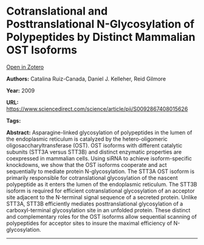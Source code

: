 # Cotranslational and Posttranslational N-Glycosylation of Polypeptides by Distinct Mammalian OST Isoforms
[Open in Zotero](zotero://select/items/@Ruiz-CanadaEtAl_2009)

**Authors:** Catalina Ruiz-Canada, Daniel J. Kelleher, Reid Gilmore

**Year:** 2009

**URL:** https://www.sciencedirect.com/science/article/pii/S0092867408015626

**Tags:**

**Abstract:** Asparagine-linked glycosylation of polypeptides in the lumen of the endoplasmic reticulum is catalyzed by the hetero-oligomeric oligosaccharyltransferase (OST). OST isoforms with different catalytic subunits (STT3A versus STT3B) and distinct enzymatic properties are coexpressed in mammalian cells. Using siRNA to achieve isoform-specific knockdowns, we show that the OST isoforms cooperate and act sequentially to mediate protein N-glycosylation. The STT3A OST isoform is primarily responsible for cotranslational glycosylation of the nascent polypeptide as it enters the lumen of the endoplasmic reticulum. The STT3B isoform is required for efficient cotranslational glycosylation of an acceptor site adjacent to the N-terminal signal sequence of a secreted protein. Unlike STT3A, STT3B efficiently mediates posttranslational glycosylation of a carboxyl-terminal glycosylation site in an unfolded protein. These distinct and complementary roles for the OST isoforms allow sequential scanning of polypeptides for acceptor sites to insure the maximal efficiency of N-glycosylation.

---